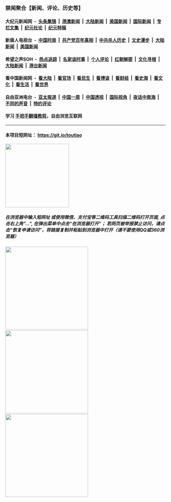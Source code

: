 ### 禁闻聚合【新闻、评论、历史等】

#### 大纪元新闻网 &nbsp;-&nbsp; [头条集锦](indexes/E头条集锦.md?t=02161802) &nbsp;|&nbsp; [港澳新闻](indexes/E港澳新闻.md?t=02161802)  &nbsp;|&nbsp; [大陆新闻](indexes/E大陆新闻.md?t=02161802) &nbsp;|&nbsp; [美国新闻](indexes/E美国新闻.md?t=02161802) &nbsp;|&nbsp; [国际新闻](indexes/E国际新闻.md?t=02161802) &nbsp;|&nbsp; [专栏文集](indexes/E专栏文集.md?t=02161802) &nbsp;|&nbsp; [纪元社论](indexes/E纪元社论.md?t=02161802) &nbsp;|&nbsp; [纪元特稿](indexes/E纪元特稿.md?t=02161802) 

#### 新唐人电视台 &nbsp;-&nbsp; [中国时局](indexes/N中国时局.md?t=02161802) &nbsp;|&nbsp; [共产党百年真相](indexes/N共产党百年真相.md?t=02161802) &nbsp;|&nbsp; [中共杀人历史](indexes/N中共杀人历史.md?t=02161802) &nbsp;|&nbsp; [文史漫步](indexes/N文史漫步.md?t=02161802) &nbsp;|&nbsp; [大陆新闻](indexes/N大陆新闻.md?t=02161802) &nbsp;|&nbsp; [美国新闻](indexes/N美国新闻.md?t=02161802)

#### 希望之声SOH &nbsp;-&nbsp; [热点追踪](indexes/H热点追踪.md?t=02161802) &nbsp;|&nbsp; [名家谈时事](indexes/H名家谈时事.md?t=02161802) &nbsp;|&nbsp; [个人评论](indexes/H个人评论.md?t=02161802)  &nbsp;|&nbsp; [红朝解密](indexes/H红朝解密.md?t=02161802) &nbsp;|&nbsp; [文化寻根](indexes/H文化寻根.md?t=02161802) &nbsp;|&nbsp; [大陆新闻](indexes/H大陆新闻.md?t=02161802) &nbsp;|&nbsp; [港台新闻](indexes/H港台新闻.md?t=02161802)

#### 看中国新闻网 &nbsp;-&nbsp; [看大陆](indexes/S看大陆.md?t=02161802) &nbsp;|&nbsp; [看官场](indexes/S看官场.md?t=02161802) &nbsp;|&nbsp; [看民生](indexes/S看民生.md?t=02161802)  &nbsp;|&nbsp; [看博谈](indexes/S看博谈.md?t=02161802) &nbsp;|&nbsp; [看财经](indexes/S看财经.md?t=02161802) &nbsp;|&nbsp; [看史海](indexes/S看史海.md?t=02161802) &nbsp;|&nbsp; [看文化](indexes/S看文化.md?t=02161802) &nbsp;|&nbsp; [看生活](indexes/S看生活.md?t=02161802) &nbsp;|&nbsp; [看世界](indexes/S看世界.md?t=02161802)

#### 自由亚洲电台 &nbsp;-&nbsp; [亚太报道](indexes/R亚太报道.md?t=02161802) &nbsp;|&nbsp; [中国一周](indexes/R中国一周.md?t=02161802) &nbsp;|&nbsp; [中国透视](indexes/R中国透视.md?t=02161802)  &nbsp;|&nbsp; [国际视角](indexes/R国际视角.md?t=02161802) &nbsp;|&nbsp; [夜话中南海](indexes/R夜话中南海.md?t=02161802) &nbsp;|&nbsp; [不同的声音](indexes/R不同的声音.md?t=02161802) &nbsp;|&nbsp; [特约评论](indexes/R特约评论.md?t=02161802)

#### 学习 [手把手翻墙教程](https://github.com/gfw-breaker/guides/wiki)，自由浏览互联网

----

#### 本项目短网址： https://git.io/toutiao
<img src="https://raw.githubusercontent.com/gfw-breaker/banned-news/master/scripts/img/qr.png" width="200px"/>  

##### 在浏览器中输入短网址 或使用微信、支付宝等二维码工具扫描二维码打开页面, 点击右上角"...", 在弹出菜单中点击“在浏览器打开”； 若网页被举报禁止访问，请点击“恢复申请访问”，将链接复制并粘贴到浏览器中打开（请不要使用QQ或360浏览器）

<img src="https://raw.githubusercontent.com/gfw-breaker/banned-news/master/scripts/img/1.png" width="260px"/> &nbsp; <img src="https://raw.githubusercontent.com/gfw-breaker/banned-news/master/scripts/img/2.png" width="260px"/> &nbsp; <img src="https://raw.githubusercontent.com/gfw-breaker/banned-news/master/scripts/img/3.png" width="260px"/>

